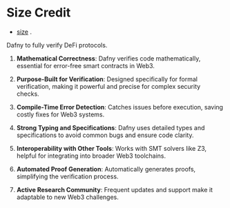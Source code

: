 Size Credit
============
* [size](https://size.credit/) .

Dafny to fully verify DeFi protocols.

1. **Mathematical Correctness**: Dafny verifies code mathematically, essential for error-free smart contracts in Web3.

2. **Purpose-Built for Verification**: Designed specifically for formal verification, making it powerful and precise for complex security checks.

3. **Compile-Time Error Detection**: Catches issues before execution, saving costly fixes for Web3 systems.

4. **Strong Typing and Specifications**: Dafny uses detailed types and specifications to avoid common bugs and ensure code clarity.

5. **Interoperability with Other Tools**: Works with SMT solvers like Z3, helpful for integrating into broader Web3 toolchains.

6. **Automated Proof Generation**: Automatically generates proofs, simplifying the verification process.

7. **Active Research Community**: Frequent updates and support make it adaptable to new Web3 challenges.


